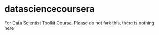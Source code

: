 # datasciencecoursera
For Data Scientist Toolkit Course, Please do not fork this, there is nothing here
